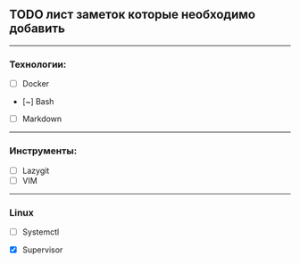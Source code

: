 ## TODO лист заметок которые необходимо добавить

---

### Технологии:
  * [ ] Docker
  * [~] Bash
  * [ ] Markdown

---

### Инструменты:
  * [ ] Lazygit
  * [ ] VIM  

---

### Linux
  * [ ] Systemctl
  * [x] Supervisor
  
